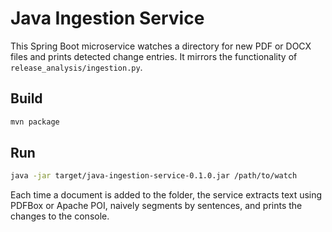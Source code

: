 # Java Ingestion Service

This Spring Boot microservice watches a directory for new PDF or DOCX files and prints detected change entries. It mirrors the functionality of `release_analysis/ingestion.py`.

## Build

```bash
mvn package
```

## Run

```bash
java -jar target/java-ingestion-service-0.1.0.jar /path/to/watch
```

Each time a document is added to the folder, the service extracts text using PDFBox or Apache POI, naively segments by sentences, and prints the changes to the console.
